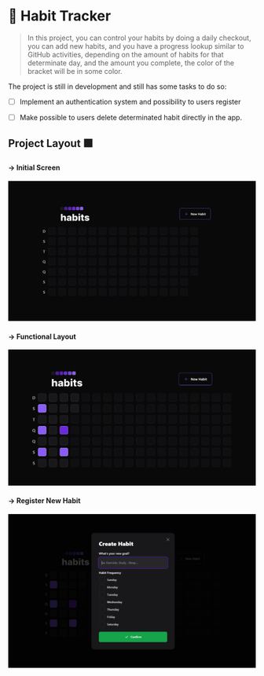 #  🚀 Habit Tracker


> In this project, you can control your habits by doing a daily checkout, you can add new habits, and you have a progress lookup similar to GitHub activities, depending on the amount of habits for that determinate day, and the amount you complete, the color of the bracket will be in some color.


The project is still in development and still has some tasks to do so:

- [ ] Implement an authentication system and possibility to  users register
- [ ] Make possible to users delete determinated habit directly in the app.


## Project Layout 🟪

#### -> Initial Screen
![Initial Screen](web/src/assets/screen.png "Initial Screen")
#### -> Functional Layout
![Functional Layout](web/src/assets/functional.png "Functional Layout")

#### -> Register New Habit
![Register New Habit ](/web/src/assets/new.png "Register New Habit")